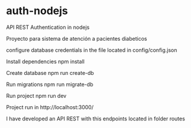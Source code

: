 # auth-nodejs
API REST Authentication in nodejs

Proyecto para sistema de atención a pacientes diabeticos

configure database credentials in the file located in config/config.json

Install dependencies npm install

Create database npm run create-db

Run migrations npm run migrate-db

Run project npm run dev

Project run in http://localhost:3000/

I have developed an API REST with this endpoints located in folder routes
